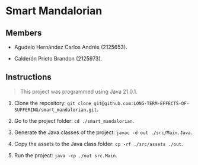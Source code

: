 # Smart Mandalorian

## Members

- Agudelo Hernández Carlos Andrés (2125653).

- Calderón Prieto Brandon (2125973).

## Instructions

> This project was programmed using Java 21.0.1.

1. Clone the repository: `git clone git@github.com:LONG-TERM-EFFECTS-OF-SUFFERING/smart_mandalorian.git`.

2. Go to the project folder: `cd ./smart_mandalorian`.

3. Generate the Java classes of the project: `javac -d out ./src/Main.Java`.

4. Copy the assets to the Java class folder: `cp -rf ./src/assets ./out`.

5. Run the project: `java -cp ./out src.Main`.
